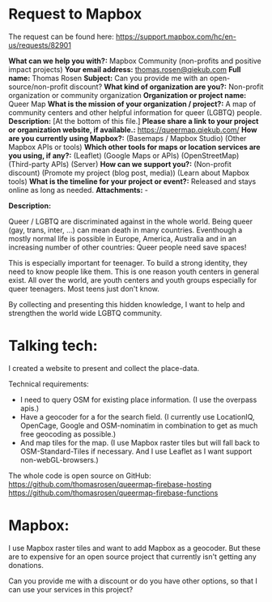 # Request to Mapbox

The request can be found here: https://support.mapbox.com/hc/en-us/requests/82901

**What can we help you with?:** Mapbox Community (non-profits and positive impact projects)
**Your email address:** thomas.rosen@qiekub.com
**Full name:** Thomas Rosen
**Subject:** Can you provide me with an open-source/non-profit discount?
**What kind of organization are you?:** Non-profit organization or community organization
**Organization or project name:** Queer Map
**What is the mission of your organization / project?:** A map of community centers and other helpful information for queer (LGBTQ) people.
**Description:** [At the bottom of this file.]
**Please share a link to your project or organization website, if available.:** https://queermap.qiekub.com/
**How are you currently using Mapbox?:** (Basemaps / Mapbox Studio) (Other Mapbox APIs or tools)
**Which other tools for maps or location services are you using, if any?:** (Leaflet) (Google Maps or APIs) (OpenStreetMap) (Third-party APIs) (Server)
**How can we support you?:** (Non-profit discount) (Promote my project (blog post, media)) (Learn about Mapbox tools)
**What is the timeline for your project or event?:** Released and stays online as long as needed.
**Attachments:** -

**Description:**

Queer / LGBTQ are discriminated against in the whole world. Being queer (gay, trans, inter, ...) can mean death in many countries.
Eventhough a mostly normal life is possible in Europe, America, Australia and in an increasing number of other countries: Queer people need save spaces!

This is especially important for teenager. To build a strong identity, they need to know people like them. This is one reason youth centers in general exist.
All over the world, are youth centers and youth groups especially for queer teenagers. Most teens just don't know.

By collecting and presenting this hidden knowledge, I want to help and strengthen the world wide LGBTQ community.



# Talking tech:

I created a website to present and collect the place-data.

Technical requirements:
- I need to query OSM for existing place information. (I use the overpass apis.)
- Have a geocoder for a for the search field. (I currently use LocationIQ, OpenCage, Google and OSM-nominatim in combination to get as much free geocoding as possible.)
- And map tiles for the map. (I use Mapbox raster tiles but will fall back to OSM-Standard-Tiles if necessary. And I use Leaflet as I want support non-webGL-browsers.)

The whole code is open source on GitHub:
https://github.com/thomasrosen/queermap-firebase-hosting
https://github.com/thomasrosen/queermap-firebase-functions


# Mapbox:

I use Mapbox raster tiles and want to add Mapbox as a geocoder.
But these are to expensive for an open source project that currently isn't getting any donations.

Can you provide me with a discount or do you have other options, so that I can use your services in this project?